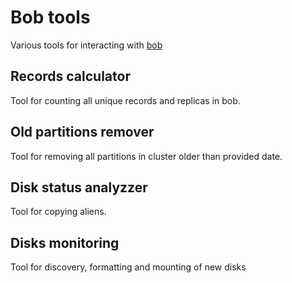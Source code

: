 # Bob tools

Various tools for interacting with [bob](https://github.com/qoollo/bob)

## Records calculator

Tool for counting all unique records and replicas in bob.

## Old partitions remover

Tool for removing all partitions in cluster older than provided date.

## Disk status analyzzer

Tool for copying aliens.

## Disks monitoring

Tool for discovery, formatting and mounting of new disks
